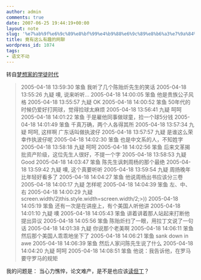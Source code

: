 ```yaml
---
author: admin
comments: true
date: 2007-06-25 19:44:19+00:00
layout: note
slug: '%e7%ab%9f%e6%9c%89%e8%bf%99%e4%b9%88%e6%9c%89%e8%b6%a3%e7%9a%84%e7%bd%91%e8%81%8a'
title: 竟有这么有趣的网聊
wordpress_id: 1074
tags:
- 语文不动
---
```


转自[梦想家的学徒时代
](http://in-patria.blogspot.com/2007/06/blog-post_5765.html)



<blockquote>2005-04-18 13:59:30 笨鱼
我听了几个陈贻炘先生的笑话
2005-04-18 13:55:26 九疑
噢, 说来听听...
2005-04-18 14:00:05 笨鱼
他是贵族公子风格
2005-04-18 13:55:57 九疑
OK
2005-04-18 14:00:52 笨鱼
50年代的时候仍爱好打网球，觉得捡球太麻烦
2005-04-18 13:56:41 九疑
呵呵
2005-04-18 14:01:22 笨鱼
于是雇他同事做球童，捡一个球5分钱
2005-04-18 14:01:49 笨鱼
千真万确，两个人各得其所
2005-04-18 13:57:34 九疑
呵呵, 这样啊
广东话叫做执波仔
2005-04-18 13:57:57 九疑
是谁这么荣幸作执波仔呢
2005-04-18 14:02:30 笨鱼
也是中文系的人，不知姓字
2005-04-18 13:58:18 九疑
呵呵
2005-04-18 14:02:56 笨鱼
后来文革揭批资产阶级，这位先生人很好，不提一个字
2005-04-18 13:58:53 九疑
Good
2005-04-18 14:03:47 笨鱼
陈先生讽刺周杨的那个最绝
2005-04-18 13:59:42 九疑
噢, 这个真要听听
2005-04-18 13:59:54 九疑
周扬晚年比年轻好看多了
2005-04-18 14:04:27 笨鱼
他说周杨出书应该分三卷
2005-04-18 14:00:17 九疑
怎样呢
2005-04-18 14:04:39 笨鱼
左、中、右
2005-04-18 14:00:29 九疑
screen.width/2)this.style.width=screen.width/2;>))
2005-04-18 14:05:19 笨鱼
还有一次是在讲座上，有个美国人听他讲
2005-04-18 14:01:10 九疑
噢
2005-04-18 14:05:43 笨鱼
讲着讲着那人站起来打断他提出异议
2005-04-18 14:05:56 笨鱼
陈贻炘扫了一眼，用拉丁文说了一句话
2005-04-18 14:01:38 九疑
你说那个老美啊
2005-04-18 14:06:11 笨鱼
然后那个美国人乖乖地坐下了
2005-04-18 14:06:21 笨鱼
sank down in awe
2005-04-18 14:06:39 笨鱼
然后人家问陈先生说了什么
2005-04-18 14:04:20 九疑
呵呵
2005-04-18 14:08:51 笨鱼
他说：我告诉他，在罗马要守罗马的规矩</blockquote>



我的问题是：
当心力憔悴，论文难产，是不是也应该[读但丁](http://in-patria.blogspot.com/2007/06/blog-post_03.html)？


